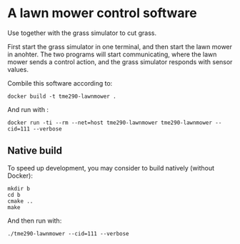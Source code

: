 # A lawn mower control software

Use together with the grass simulator to cut grass.

First start the grass simulator in one terminal, and then start the lawn mower
in anohter. The two programs will start communicating, where the lawn mower
sends a control action, and the grass simulator responds with sensor values.

Combile this software according to:

    docker build -t tme290-lawnmower .

And run with :

    docker run -ti --rm --net=host tme290-lawnmower tme290-lawnmower --cid=111 --verbose

## Native build

To speed up development, you may consider to build natively (without Docker):

    mkdir b
    cd b
    cmake ..
    make

And then run with:

    ./tme290-lawnmower --cid=111 --verbose
